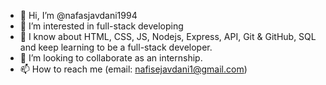 - 👋 Hi, I’m @nafasjavdani1994
- 👀 I’m interested in full-stack developing
- 🌱 I know about HTML, CSS, JS, Nodejs, Express, API, Git & GitHub, SQL and keep learning to be a full-stack developer.
- 💞️ I’m looking to collaborate as an internship.
- 📫 How to reach me (email: nafisejavdani1@gmail.com)

<!---
nafasjavdani1994/nafasjavdani1994 is a ✨ special ✨ repository because its `README.md` (this file) appears on your GitHub profile.
You can click the Preview link to take a look at your changes.
--->
